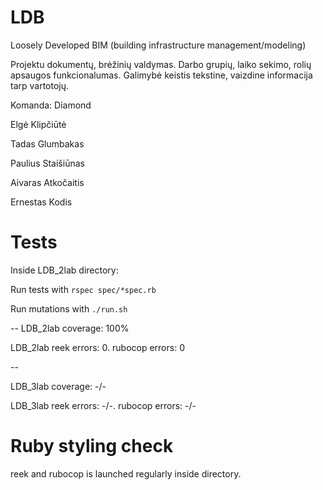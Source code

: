 
# LDB

Loosely Developed BIM (building infrastructure management/modeling)

Projektu dokumentų, brėžinių valdymas. Darbo grupių, laiko sekimo, rolių apsaugos funkcionalumas.
Galimybė keistis tekstine, vaizdine informacija tarp vartotojų.

Komanda: Diamond

Elgė Klipčiūtė

Tadas Glumbakas

Paulius Staišiūnas

Aivaras Atkočaitis

Ernestas Kodis

# Tests
Inside LDB_2lab directory:

Run tests with ```rspec spec/*spec.rb```

Run mutations with ```./run.sh```

--
LDB_2lab coverage: 100%

LDB_2lab reek errors: 0. rubocop errors: 0

--

LDB_3lab coverage: -/-

LDB_3lab reek errors: -/-. rubocop errors: -/-

# Ruby styling check
reek and rubocop is launched regularly inside directory.
